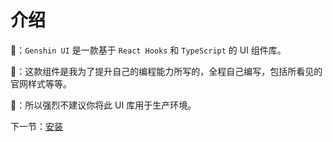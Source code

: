 # 介绍

🍔：`Genshin UI` 是一款基于 `React Hooks` 和 `TypeScript` 的 UI 组件库。

🍔：这款组件是我为了提升自己的编程能力所写的，全程自己编写，包括所看见的官网样式等等。

🍔：所以强烈不建议你将此 UI 库用于生产环境。

下一节：[安装](#/doc/install)

